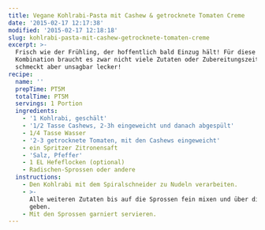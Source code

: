 ```yaml
---
title: Vegane Kohlrabi-Pasta mit Cashew & getrocknete Tomaten Creme
date: '2015-02-17 12:17:38'
modified: '2015-02-17 12:18:18'
slug: kohlrabi-pasta-mit-cashew-getrocknete-tomaten-creme
excerpt: >-
  Frisch wie der Frühling, der hoffentlich bald Einzug hält! Für diese
  Kombination braucht es zwar nicht viele Zutaten oder Zubereitungszeit, es
  schmeckt aber unsagbar lecker!
recipe:
  name: ''
  prepTime: PT5M
  totalTime: PT5M
  servings: 1 Portion
  ingredients:
    - '1 Kohlrabi, geschält'
    - '1/2 Tasse Cashews, 2-3h eingeweicht und danach abgespült'
    - 1/4 Tasse Wasser
    - '2-3 getrocknete Tomaten, mit den Cashews eingeweicht'
    - ein Spritzer Zitronensaft
    - 'Salz, Pfeffer'
    - 1 EL Hefeflocken (optional)
    - Radischen-Sprossen oder andere
  instructions:
    - Den Kohlrabi mit dem Spiralschneider zu Nudeln verarbeiten.
    - >-
      Alle weiteren Zutaten bis auf die Sprossen fein mixen und über die Pasta
      geben.
    - Mit den Sprossen garniert servieren.
---
```


